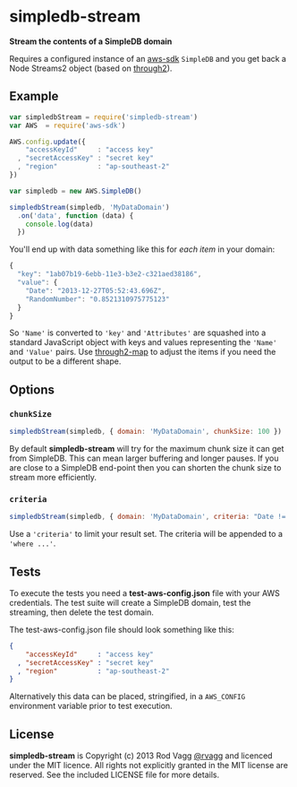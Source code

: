 # simpledb-stream

**Stream the contents of a SimpleDB domain**

Requires a configured instance of an [aws-sdk](https://github.com/aws/aws-sdk-js) `SimpleDB` and you get back a Node Streams2 object (based on [through2](https://github.com/rvagg/through2)).

## Example

```js
var simpledbStream = require('simpledb-stream')
var AWS  = require('aws-sdk')

AWS.config.update({
    "accessKeyId"     : "access key"
  , "secretAccessKey" : "secret key"
  , "region"          : "ap-southeast-2"
})

var simpledb = new AWS.SimpleDB()

simpledbStream(simpledb, 'MyDataDomain')
  .on('data', function (data) {
    console.log(data)
  })
```

You'll end up with data something like this for *each item* in your domain:

```js
{
  "key": "1ab07b19-6ebb-11e3-b3e2-c321aed38186",
  "value": {
    "Date": "2013-12-27T05:52:43.696Z",
    "RandomNumber": "0.8521310975775123"
  }
}
```

So `'Name'` is converted to `'key'` and `'Attributes'` are squashed into a standard JavaScript object with keys and values representing the `'Name'` and `'Value'` pairs. Use [through2-map](https://github.com/brycebaril/through2-map) to adjust the items if you need the output to be a different shape.

## Options

### `chunkSize`

```js
simpledbStream(simpledb, { domain: 'MyDataDomain', chunkSize: 100 })
```

By default **simpledb-stream** will try for the maximum chunk size it can get from SimpleDB. This can mean larger buffering and longer pauses. If you are close to a SimpleDB end-point then you can shorten the chunk size to stream more efficiently.

### `criteria`

```js
simpledbStream(simpledb, { domain: 'MyDataDomain', criteria: "Date != '0' and Date > '2013-12-27T05:59:11.510Z'"})
```

Use a `'criteria'` to limit your result set. The criteria will be appended to a `'where ...'`.

## Tests

To execute the tests you need a **test-aws-config.json** file with your AWS credentials. The test suite will create a SimpleDB domain, test the streaming, then delete the test domain.

The test-aws-config.json file should look something like this:

```json
{
    "accessKeyId"     : "access key"
  , "secretAccessKey" : "secret key"
  , "region"          : "ap-southeast-2"
}
```

Alternatively this data can be placed, stringified, in a `AWS_CONFIG` environment variable prior to test execution.

## License

**simpledb-stream** is Copyright (c) 2013 Rod Vagg [@rvagg](https://twitter.com/rvagg) and licenced under the MIT licence. All rights not explicitly granted in the MIT license are reserved. See the included LICENSE file for more details.
